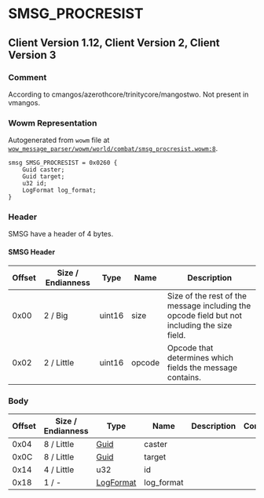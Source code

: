 # SMSG_PROCRESIST

## Client Version 1.12, Client Version 2, Client Version 3

### Comment

According to cmangos/azerothcore/trinitycore/mangostwo. Not present in vmangos.

### Wowm Representation

Autogenerated from `wowm` file at [`wow_message_parser/wowm/world/combat/smsg_procresist.wowm:8`](https://github.com/gtker/wow_messages/tree/main/wow_message_parser/wowm/world/combat/smsg_procresist.wowm#L8).
```rust,ignore
smsg SMSG_PROCRESIST = 0x0260 {
    Guid caster;
    Guid target;
    u32 id;
    LogFormat log_format;
}
```
### Header

SMSG have a header of 4 bytes.

#### SMSG Header

| Offset | Size / Endianness | Type   | Name   | Description |
| ------ | ----------------- | ------ | ------ | ----------- |
| 0x00   | 2 / Big           | uint16 | size   | Size of the rest of the message including the opcode field but not including the size field.|
| 0x02   | 2 / Little        | uint16 | opcode | Opcode that determines which fields the message contains.|

### Body

| Offset | Size / Endianness | Type | Name | Description | Comment |
| ------ | ----------------- | ---- | ---- | ----------- | ------- |
| 0x04 | 8 / Little | [Guid](../spec/packed-guid.md) | caster |  |  |
| 0x0C | 8 / Little | [Guid](../spec/packed-guid.md) | target |  |  |
| 0x14 | 4 / Little | u32 | id |  |  |
| 0x18 | 1 / - | [LogFormat](logformat.md) | log_format |  |  |

